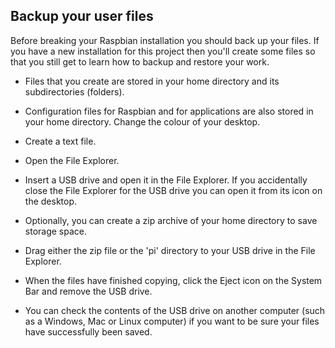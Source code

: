 ## Backup your user files

Before breaking your Raspbian installation you should back up your files. If you have a new installation for this project then you'll create some files so that you still get to learn how to backup and restore your work.

+ Files that you create are stored in your home directory and its subdirectories (folders). 

+ Configuration files for Raspbian and for applications are also stored in your home directory. Change the colour of your desktop. 

+ Create a text file. 

+ Open the File Explorer. 

+ Insert a USB drive and open it in the File Explorer. If you accidentally close the File Explorer for the USB drive you can open it from its icon on the desktop. 

+ Optionally, you can create a zip archive of your home directory to save storage space. 

+ Drag either the zip file or the 'pi' directory to your USB drive in the File Explorer. 

+ When the files have finished copying, click the Eject icon on the System Bar and remove the USB drive. 

+ You can check the contents of the USB drive on another computer (such as a Windows, Mac or Linux computer) if you want to be sure your files have successfully been saved. 



